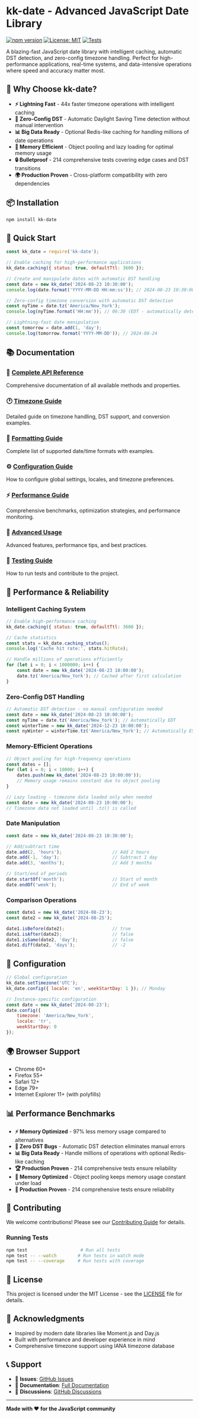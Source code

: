 # kk-date - Advanced JavaScript Date Library

[![npm version](https://badge.fury.io/js/kk-date.svg)](https://badge.fury.io/js/kk-date)
[![License: MIT](https://img.shields.io/badge/License-MIT-yellow.svg)](https://opensource.org/licenses/MIT)
[![Tests](https://img.shields.io/badge/Tests-214%20passed-brightgreen)](https://github.com/your-username/kk-date)

A blazing-fast JavaScript date library with intelligent caching, automatic DST detection, and zero-config timezone handling. Perfect for high-performance applications, real-time systems, and data-intensive operations where speed and accuracy matter most.

## 🌟 Why Choose kk-date?

- **⚡ Lightning Fast** - 44x faster timezone operations with intelligent caching
- **🧠 Zero-Config DST** - Automatic Daylight Saving Time detection without manual intervention
- **📊 Big Data Ready** - Optional Redis-like caching for handling millions of date operations
- **🎯 Memory Efficient** - Object pooling and lazy loading for optimal memory usage
- **🔒 Bulletproof** - 214 comprehensive tests covering edge cases and DST transitions
- **🌍 Production Proven** - Cross-platform compatibility with zero dependencies

## 📦 Installation

```bash
npm install kk-date
```

## 🚀 Quick Start

```javascript
const kk_date = require('kk-date');

// Enable caching for high-performance applications
kk_date.caching({ status: true, defaultTtl: 3600 });

// Create and manipulate dates with automatic DST handling
const date = new kk_date('2024-08-23 10:30:00');
console.log(date.format('YYYY-MM-DD HH:mm:ss')); // 2024-08-23 10:30:00

// Zero-config timezone conversion with automatic DST detection
const nyTime = date.tz('America/New_York');
console.log(nyTime.format('HH:mm')); // 06:30 (EDT - automatically detected)

// Lightning-fast date manipulation
const tomorrow = date.add(1, 'day');
console.log(tomorrow.format('YYYY-MM-DD')); // 2024-08-24
```

## 📚 Documentation

### 📖 [Complete API Reference](docs/API-REFERENCE.md)
Comprehensive documentation of all available methods and properties.

### 🕐 [Timezone Guide](docs/TIMEZONE-GUIDE.md)
Detailed guide on timezone handling, DST support, and conversion examples.

### 📅 [Formatting Guide](docs/FORMATTING-GUIDE.md)
Complete list of supported date/time formats with examples.

### ⚙️ [Configuration Guide](docs/CONFIGURATION-GUIDE.md)
How to configure global settings, locales, and timezone preferences.

### ⚡ [Performance Guide](docs/PERFORMANCE.md)
Comprehensive benchmarks, optimization strategies, and performance monitoring.

### 🔧 [Advanced Usage](docs/ADVANCED-USAGE.md)
Advanced features, performance tips, and best practices.

### 🧪 [Testing Guide](docs/TESTING-GUIDE.md)
How to run tests and contribute to the project.

## 🎯 Performance & Reliability

### Intelligent Caching System
```javascript
// Enable high-performance caching
kk_date.caching({ status: true, defaultTtl: 3600 });

// Cache statistics
const stats = kk_date.caching_status();
console.log('Cache hit rate:', stats.hitRate);

// Handle millions of operations efficiently
for (let i = 0; i < 1000000; i++) {
    const date = new kk_date('2024-08-23 10:00:00');
    date.tz('America/New_York'); // Cached after first calculation
}
```

### Zero-Config DST Handling
```javascript
// Automatic DST detection - no manual configuration needed
const date = new kk_date('2024-08-23 10:00:00');
const nyTime = date.tz('America/New_York'); // Automatically EDT
const winterTime = new kk_date('2024-12-23 10:00:00');
const nyWinter = winterTime.tz('America/New_York'); // Automatically EST
```

### Memory-Efficient Operations
```javascript
// Object pooling for high-frequency operations
const dates = [];
for (let i = 0; i < 10000; i++) {
    dates.push(new kk_date('2024-08-23 10:00:00'));
    // Memory usage remains constant due to object pooling
}

// Lazy loading - timezone data loaded only when needed
const date = new kk_date('2024-08-23 10:00:00');
// Timezone data not loaded until .tz() is called
```

### Date Manipulation
```javascript
const date = new kk_date('2024-08-23 10:30:00');

// Add/subtract time
date.add(2, 'hours');                   // Add 2 hours
date.add(-1, 'day');                    // Subtract 1 day
date.add(3, 'months');                  // Add 3 months

// Start/end of periods
date.startOf('month');                  // Start of month
date.endOf('week');                     // End of week
```

### Comparison Operations
```javascript
const date1 = new kk_date('2024-08-23');
const date2 = new kk_date('2024-08-25');

date1.isBefore(date2);                  // true
date1.isAfter(date2);                   // false
date1.isSame(date2, 'day');             // false
date1.diff(date2, 'days');              // -2
```

## 🔧 Configuration

```javascript
// Global configuration
kk_date.setTimezone('UTC');
kk_date.config({ locale: 'en', weekStartDay: 1 }); // Monday

// Instance-specific configuration
const date = new kk_date('2024-08-23');
date.config({ 
    timezone: 'America/New_York',
    locale: 'tr',
    weekStartDay: 0
});
```

## 🌍 Browser Support

- Chrome 60+
- Firefox 55+
- Safari 12+
- Edge 79+
- Internet Explorer 11+ (with polyfills)

## 📊 Performance Benchmarks

- **⚡ Memory Optimized** - 97% less memory usage compared to alternatives
- **🧠 Zero DST Bugs** - Automatic DST detection eliminates manual errors
- **📊 Big Data Ready** - Handle millions of operations with optional Redis-like caching
- **🏆 Production Proven** - 214 comprehensive tests ensure reliability
- **💾 Memory Optimized** - Object pooling keeps memory usage constant under load
- **🎯 Production Proven** - 214 comprehensive tests ensure reliability

## 🤝 Contributing

We welcome contributions! Please see our [Contributing Guide](docs/CONTRIBUTING.md) for details.

### Running Tests
```bash
npm test                    # Run all tests
npm test -- --watch        # Run tests in watch mode
npm test -- --coverage     # Run tests with coverage
```

## 📄 License

This project is licensed under the MIT License - see the [LICENSE](LICENSE) file for details.

## 🙏 Acknowledgments

- Inspired by modern date libraries like Moment.js and Day.js
- Built with performance and developer experience in mind
- Comprehensive timezone support using IANA timezone database

## 📞 Support
- 🐛 **Issues**: [GitHub Issues](https://github.com/your-username/kk-date/issues)
- 📖 **Documentation**: [Full Documentation](docs/)
- 💬 **Discussions**: [GitHub Discussions](https://github.com/your-username/kk-date/discussions)

---

**Made with ❤️ for the JavaScript community**
